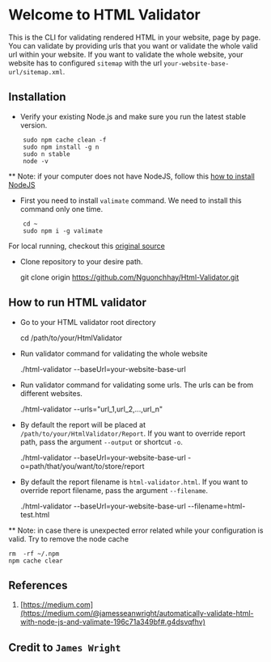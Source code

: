 Welcome to HTML Validator
======================

This is the CLI for validating rendered HTML in your website, page by page. You can validate by providing urls that you want or 
validate the whole valid url within your website. If you want to validate the whole website, your website has to configured `sitemap`
with the url `your-website-base-url/sitemap.xml`.

Installation
------------

* Verify your existing Node.js and make sure you run the latest stable version.

```
	sudo npm cache clean -f
	sudo npm install -g n
	sudo n stable
	node -v

```

** Note: if your computer does not have NodeJS, follow this [how to install NodeJS](https://nodejs.org/en/download/)

* First you need to install `valimate` command. We need to install this command only one time.

```
	cd ~
	sudo npm i -g valimate

```

For local running, checkout this [original source](https://github.com/jamesseanwright/valimate)

* Clone repository to your desire path.

	git clone origin https://github.com/Nguonchhay/Html-Validator.git

How to run HTML validator
--------------------------

* Go to your HTML validator root directory

	cd /path/to/your/HtmlValidator

* Run validator command for validating the whole website

	./html-validator  --baseUrl=your-website-base-url

* Run validator command for validating some urls. The urls can be from different websites.

	./html-validator  --urls="url_1,url_2,...,url_n"

* By default the report will be placed at `/path/to/your/HtmlValidator/Report`. If you want to override report path, pass the argument `--output` or shortcut `-o`.

	./html-validator --baseUrl=your-website-base-url -o=path/that/you/want/to/store/report

* By default the report filename is `html-validator.html`. If you want to override report filename, pass the argument `--filename`.

	./html-validator --baseUrl=your-website-base-url --filename=html-test.html

** Note: in case there is unexpected error related while your configuration is valid. Try to remove the node cache

	rm  -rf ~/.npm
	npm cache clear

References
----------
1. [https://medium.com](https://medium.com/@jamesseanwright/automatically-validate-html-with-node-js-and-valimate-196c71a349bf#.g4dsvqfhv)

## Credit to `James Wright`

